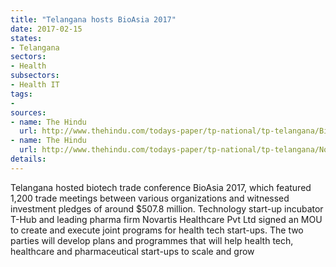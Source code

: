 ```yaml
---
title: "Telangana hosts BioAsia 2017"
date: 2017-02-15
states:
- Telangana
sectors:
- Health
subsectors:
- Health IT
tags:
- 
sources:
- name: The Hindu
  url: http://www.thehindu.com/todays-paper/tp-national/tp-telangana/BioAsia-2017-attracts-investments-of-Rs.-3400-crore/article17266267.ece
- name: The Hindu
  url: http://www.thehindu.com/todays-paper/tp-national/tp-telangana/Novartis-to-handhold-T-Hub-start-ups/article17281630.ece
details:
---
```


Telangana hosted biotech trade conference BioAsia 2017, which featured 1,200 trade meetings between various organizations and witnessed investment pledges of around $507.8 million. Technology start-up incubator T-Hub and leading pharma firm Novartis Healthcare Pvt Ltd signed an MOU to create and execute joint programs for health tech start-ups. The two parties will develop plans and programmes that will help health tech, healthcare and pharmaceutical start-ups to scale and grow
